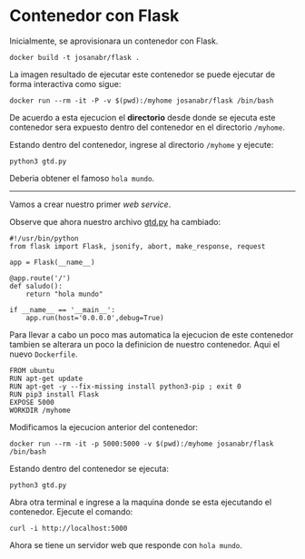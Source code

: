 # Contenedor con Flask

Inicialmente, se aprovisionara un contenedor con Flask. 

```
docker build -t josanabr/flask .
```

La imagen resultado de ejecutar este contenedor se puede ejecutar de forma interactiva como sigue:

```
docker run --rm -it -P -v $(pwd):/myhome josanabr/flask /bin/bash
```

De acuerdo a esta ejecucion el **directorio** desde donde se ejecuta este contenedor sera expuesto dentro del contenedor en el directorio `/myhome`.

Estando dentro del contenedor, ingrese al directorio `/myhome` y ejecute:

```
python3 gtd.py
```

Deberia obtener el famoso `hola mundo`.

---

Vamos a crear nuestro primer *web service*. 

Observe que ahora nuestro archivo [gtd.py](gtd.py) ha cambiado:

```
#!/usr/bin/python
from flask import Flask, jsonify, abort, make_response, request

app = Flask(__name__)

@app.route('/')
def saludo():
	return "hola mundo"

if __name__ == '__main__':
    app.run(host='0.0.0.0',debug=True)
```

Para llevar a cabo un poco mas automatica la ejecucion de este contenedor tambien se alterara un poco la definicion de nuestro contenedor. 
Aqui el nuevo `Dockerfile`.

```
FROM ubuntu
RUN apt-get update
RUN apt-get -y --fix-missing install python3-pip ; exit 0
RUN pip3 install Flask
EXPOSE 5000
WORKDIR /myhome
```

Modificamos la ejecucion anterior del contenedor:

```
docker run --rm -it -p 5000:5000 -v $(pwd):/myhome josanabr/flask /bin/bash
```

Estando dentro del contenedor se ejecuta:

```
python3 gtd.py
```

Abra otra terminal e ingrese a la maquina donde se esta ejecutando el contenedor. 
Ejecute el comando:

```
curl -i http://localhost:5000
```

Ahora se tiene un servidor web que responde con `hola mundo`.
